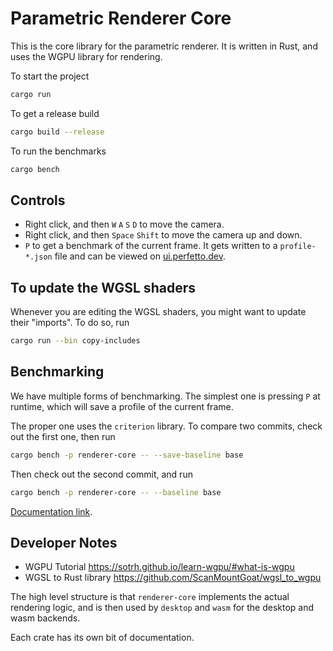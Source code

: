 # Parametric Renderer Core

This is the core library for the parametric renderer. It is written in Rust, and uses the WGPU library for rendering.

To start the project

```bash
cargo run
```

To get a release build

```bash
cargo build --release
```

To run the benchmarks

```bash
cargo bench
```

## Controls

- Right click, and then `W` `A` `S` `D` to move the camera.
- Right click, and then `Space` `Shift` to move the camera up and down.
- `P` to get a benchmark of the current frame. It gets written to a `profile-*.json` file and can be viewed on [ui.perfetto.dev](https://ui.perfetto.dev/).



## To update the WGSL shaders

Whenever you are editing the WGSL shaders, you might want to update their "imports". To do so, run

```bash
cargo run --bin copy-includes
```

## Benchmarking

We have multiple forms of benchmarking. The simplest one is pressing `P` at runtime, which will save a profile of the current frame. 

The proper one uses the `criterion` library. To compare two commits, check out the first one, then run

```bash
cargo bench -p renderer-core -- --save-baseline base
```

Then check out the second commit, and run

```bash
cargo bench -p renderer-core -- --baseline base
```

[Documentation link](https://bheisler.github.io/criterion.rs/book/user_guide/command_line_options.html#baselines).

## Developer Notes

- WGPU Tutorial https://sotrh.github.io/learn-wgpu/#what-is-wgpu
- WGSL to Rust library https://github.com/ScanMountGoat/wgsl_to_wgpu

The high level structure is that `renderer-core` implements the actual rendering logic, and is then used by `desktop` and `wasm` for the desktop and wasm backends.

Each crate has its own bit of documentation. 
